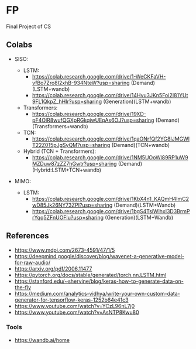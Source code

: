 # FP
Final Project of CS 

## Colabs

* SISO:
  
  - LSTM:
    - https://colab.research.google.com/drive/1-WeCKFaVH-vfBo7Zro8I2xhB-934NteW?usp=sharing (Demand)(LSTM+wandb) 
    - https://colab.research.google.com/drive/14Hvu3JKn5Foi2I81YUt9FL1QkpZ_hHIr?usp=sharing (Generation)(LSTM+wandb)
  - Transformers:
    - https://colab.research.google.com/drive/19XD-pF4OlR8wufQGXpRGkqiwUEpAs6OJ?usp=sharing (Demand)(Transformers+wandb)
  - TCN:
    - https://colab.research.google.com/drive/1qaONrfQf2YG8IJMGWlT22Z015pJgSyQM?usp=sharing (Demand)(TCN+wandb)
  - Hybrid (TCN + Transformers):
    - https://colab.research.google.com/drive/1NM5UOoWl89RP1uW9MZDuw87zZZ7hGwtr?usp=sharing (Demand)(Hybrid:LSTM+TCN+wandb)
  

* MIMO:

  - LSTM:
    - https://colab.research.google.com/drive/1KbX4n1_KAQmH4lmC2wD85Jk26NY73ZPI?usp=sharing (Demand)(LSTM+Wandb)
    - https://colab.research.google.com/drive/1bgS4TsiWlhxI3D3BrmPrYqq5ZFnUOFlu?usp=sharing (Generation)(LSTM+Wandb)

## References

* https://www.mdpi.com/2673-4591/47/1/5
* https://deepmind.google/discover/blog/wavenet-a-generative-model-for-raw-audio/
* https://arxiv.org/pdf/2006.11477
* https://pytorch.org/docs/stable/generated/torch.nn.LSTM.html
* https://stanford.edu/~shervine/blog/keras-how-to-generate-data-on-the-fly
* https://medium.com/analytics-vidhya/write-your-own-custom-data-generator-for-tensorflow-keras-1252b64e41c3
* https://www.youtube.com/watch?v=YCzL96nL7j0
* https://www.youtube.com/watch?v=AsNTP8Kwu80

### Tools

* https://wandb.ai/home


